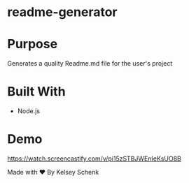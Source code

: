 # readme-generator

# Purpose
Generates a quality Readme.md file for the user's project

# Built With
* Node.js

# Demo
https://watch.screencastify.com/v/pi15zSTBJWEnIeKsUO8B

Made with ♥️ By Kelsey Schenk
